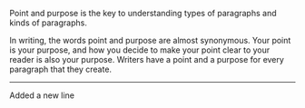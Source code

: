 Point and purpose is the key to understanding types of paragraphs and kinds of paragraphs.

In writing, the words point and purpose are almost synonymous. Your point is your purpose,
and how you decide to make your point clear to your reader is also your purpose. Writers
have a point and a purpose for every paragraph that they create.

---

Added a new line
